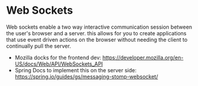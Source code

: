 # Web Sockets

Web sockets enable a two way interactive communication session between the user's browser and a server. this allows for you to create applications that use event driven actions on the browser without needing the client to continually pull the server.

* Mozilla docks for the frontend dev: https://developer.mozilla.org/en-US/docs/Web/API/WebSockets_API
* Spring Docs to implement this on the server side: https://spring.io/guides/gs/messaging-stomp-websocket/